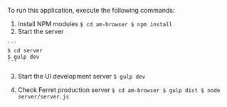 To run this application, execute the following commands:

  1. Install NPM modules
    ```
    $ cd am-browser
    $ npm install
    ```
  2. Start the server

    ```
    $ cd server
    $ gulp dev
    ```

  3. Start the UI development server
    ```
    $ gulp dev
    ```

  4. Check Ferret production server
    ```
    $ cd am-browser
    $ gulp dist
    $ node server/server.js
    ```

